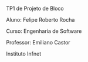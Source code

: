 TP1 de Projeto de Bloco

Aluno: Felipe Roberto Rocha

Curso: Engenharia de Software

Professor: Emiliano Castor

Instituto Infnet
